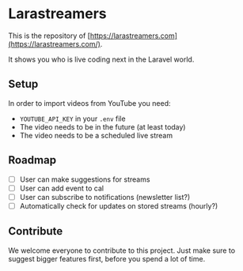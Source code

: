 # Larastreamers

This is the repository of [https://larastreamers.com](https://larastreamers.com/).

It shows you who is live coding next in the Laravel world.

## Setup

In order to import videos from  YouTube you need:

* `YOUTUBE_API_KEY` in your `.env` file
* The video needs to be in the future (at least today)
* The video needs to be a scheduled live stream

## Roadmap

* [ ] User can make suggestions for streams
* [ ] User can add event to cal
* [ ] User can subscribe to notifications (newsletter list?)
* [ ] Automatically check for updates on stored streams (hourly?)

## Contribute

We welcome everyone to contribute to this project. Just make sure to suggest bigger features first, before you spend a lot of time.
